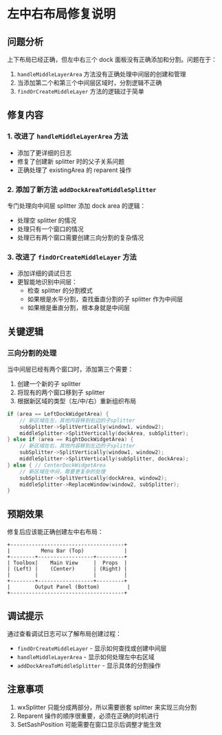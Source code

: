 # 左中右布局修复说明

## 问题分析

上下布局已经正确，但左中右三个 dock 面板没有正确添加和分割。问题在于：

1. `handleMiddleLayerArea` 方法没有正确处理中间层的创建和管理
2. 当添加第二个和第三个中间层区域时，分割逻辑不正确
3. `findOrCreateMiddleLayer` 方法的逻辑过于简单

## 修复内容

### 1. 改进了 `handleMiddleLayerArea` 方法

- 添加了更详细的日志
- 修复了创建新 splitter 时的父子关系问题
- 正确处理了 existingArea 的 reparent 操作

### 2. 添加了新方法 `addDockAreaToMiddleSplitter`

专门处理向中间层 splitter 添加 dock area 的逻辑：

- 处理空 splitter 的情况
- 处理只有一个窗口的情况
- 处理已有两个窗口需要创建三向分割的复杂情况

### 3. 改进了 `findOrCreateMiddleLayer` 方法

- 添加详细的调试日志
- 更智能地识别中间层：
  - 检查 splitter 的分割模式
  - 如果根是水平分割，查找垂直分割的子 splitter 作为中间层
  - 如果根是垂直分割，根本身就是中间层

## 关键逻辑

### 三向分割的处理

当中间层已经有两个窗口时，添加第三个需要：

1. 创建一个新的子 splitter
2. 将现有的两个窗口移到子 splitter
3. 根据新区域的类型（左/中/右）重新组织布局

```cpp
if (area == LeftDockWidgetArea) {
    // 新区域在左，其他内容移到右边的子splitter
    subSplitter->SplitVertically(window1, window2);
    middleSplitter->SplitVertically(dockArea, subSplitter);
} else if (area == RightDockWidgetArea) {
    // 新区域在右，其他内容移到左边的子splitter
    subSplitter->SplitVertically(window1, window2);
    middleSplitter->SplitVertically(subSplitter, dockArea);
} else { // CenterDockWidgetArea
    // 新区域在中间，需要更复杂的处理
    subSplitter->SplitVertically(dockArea, window2);
    middleSplitter->ReplaceWindow(window2, subSplitter);
}
```

## 预期效果

修复后应该能正确创建左中右布局：

```
+-------------------------------------+
|          Menu Bar (Top)             |
+--------+------------------+---------+
| Toolbox|    Main View     |  Props  |
| (Left) |    (Center)      | (Right) |
|        |                  |         |
+--------+------------------+---------+
|        Output Panel (Bottom)         |
+-------------------------------------+
```

## 调试提示

通过查看调试日志可以了解布局创建过程：

- `findOrCreateMiddleLayer` - 显示如何查找或创建中间层
- `handleMiddleLayerArea` - 显示如何处理左中右区域
- `addDockAreaToMiddleSplitter` - 显示具体的分割操作

## 注意事项

1. wxSplitter 只能分成两部分，所以需要嵌套 splitter 来实现三向分割
2. Reparent 操作的顺序很重要，必须在正确的时机进行
3. SetSashPosition 可能需要在窗口显示后调整才能生效